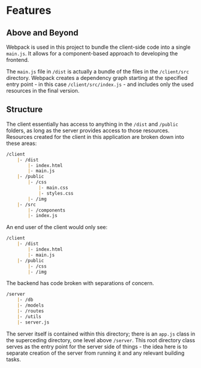 # Features

## Above and Beyond

Webpack is used in this project to bundle the client-side code into a single `main.js`. It allows for a component-based approach to developing the frontend.

The `main.js` file in `/dist` is actually a bundle of the files in the `/client/src` directory. Webpack creates a dependency graph starting at the specified entry point - in this case `/client/src/index.js` - and includes only the used resources in the final version.

## Structure

The client essentially has access to anything in the `/dist` and `/public` folders, as long as the server provides access to those resources. Resources created for the client in this application are broken down into these areas:

```md
/client
    |- /dist
        |- index.html
        |- main.js
    |- /public
        |- /css
            |- main.css
            |- styles.css
        |- /img
    |- /src
        |- /components
        |- index.js
```

An end user of the client would only see:

```md
/client
    |- /dist
        |- index.html
        |- main.js
    |- /public
        |- /css
        |- /img
```

The backend has code broken with separations of concern.

```md
/server
    |- /db
    |- /models
    |- /routes
    |- /utils
    |- server.js
```

The server itself is contained within this directory; there is an `app.js` class in the superceding directory, one level above `/server`. This root directory class serves as the entry point for the server side of things - the idea here is to separate creation of the server from running it and any relevant building tasks.
